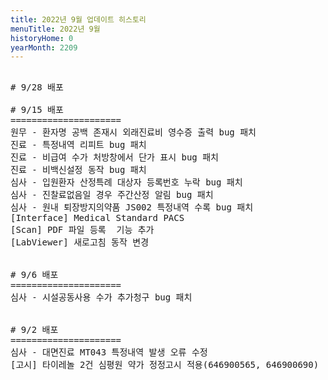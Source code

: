 ```yaml
---
title: 2022년 9월 업데이트 히스토리
menuTitle: 2022년 9월
historyHome: 0
yearMonth: 2209
---
```


<pre>

<bold># 9/28 배포</bold>

<bold># 9/15 배포</bold>
=====================
<span class="box jemu">원무</span> - 환자명 공백 존재시 외래진료비 영수증 출력 bug 패치
<span class="box chart">진료</span> - 특정내역 리피트 bug 패치
<span class="box chart">진료</span> - 비급여 수가 처방창에서 단가 표시 bug 패치
<span class="box chart">진료</span> - 비백신설정 동작 bug 패치
<span class="box inspect">심사</span> - 입원환자 산정특례 대상자 등록번호 누락 bug 패치
<span class="box inspect">심사</span> - 진찰료없음일 경우 주간산정 알림 bug 패치
<span class="box inspect">심사</span> - 원내 퇴장방지의약품 JS002 특정내역 수록 bug 패치
<span class="box other">[Interface]</span> Medical Standard PACS
<span class="box other">[Scan]</span> PDF 파일 등록  기능 추가
<span class="box other">[LabViewer]</span> 새로고침 동작 변경


<bold># 9/6 배포</bold>
=====================
<span class="box inspect">심사</span> - 시설공동사용 수가 추가청구 bug 패치


<bold># 9/2 배포</bold>
=====================
<span class="box inspect">심사</span> - 대면진료 MT043 특정내역 발생 오류 수정
<span class="box notice">[고시]</span> 타이레놀 2건 심평원 약가 정정고시 적용(646900565, 646900690)


</pre>